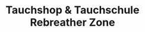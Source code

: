 ---
title: "Tauchshop & Tauchschule Rebreather Zone"
url: /dortmund/tauchshop-und-tauchschule-rebreather-zone/
shop: Tauchen
---